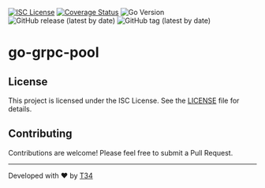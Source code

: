 [![ISC License](http://img.shields.io/badge/license-ISC-blue.svg)](http://copyfree.org)
[![Coverage Status](https://coveralls.io/repos/github/t34-dev/go-grpc-pool/badge.svg?branch=main&ver=1722867172)](https://coveralls.io/github/t34-dev/go-grpc-pool?branch=main&ver=1722867172)
![Go Version](https://img.shields.io/badge/Go-1.22-blue?logo=go&ver=1722867172)
![GitHub release (latest by date)](https://img.shields.io/github/v/release/t34-dev/go-grpc-pool?ver=1722867172)
![GitHub tag (latest by date)](https://img.shields.io/github/v/tag/t34-dev/go-grpc-pool?sort=semver&style=flat&logo=git&logoColor=white&label=Latest%20Version&color=blue&ver=1722867172)

# go-grpc-pool

## License

This project is licensed under the ISC License. See the [LICENSE](LICENSE) file for details.

## Contributing

Contributions are welcome! Please feel free to submit a Pull Request.


---

Developed with ❤️ by [T34](https://github.com/t34-dev)
